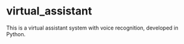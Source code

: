 # virtual_assistant
This is a virtual assistant system with voice recognition, developed in Python.
